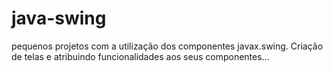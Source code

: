 # java-swing
pequenos projetos com a utilização dos componentes javax.swing. Criação de telas e atribuindo funcionalidades aos seus componentes...
